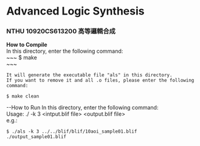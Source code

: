 # Advanced Logic Synthesis
### NTHU 10920CS613200 高等邏輯合成


**How to Compile**  
    In this directory, enter the following command:   
    ~~~
    $ make  
    ~~~
    
    It will generate the executable file "als" in this directory.
    If you want to remove it and all .o files, please enter the following command:
    
    $ make clean

--How to Run
    In this directory, enter the following command:   
    Usage: ./<exe> -k 3  <intput.blif file>  <output.blif file>  
    e.g.:
    
    $ ./als -k 3 ../../blif/blif/10aoi_sample01.blif ./output_sample01.blif

